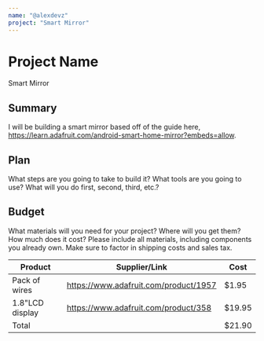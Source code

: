 ```yaml
---
name: "@alexdevz"
project: "Smart Mirror"
---
```


# Project Name
Smart Mirror

## Summary

I will be building a smart mirror based off of the guide here, https://learn.adafruit.com/android-smart-home-mirror?embeds=allow.

## Plan

What steps are you going to take to build it? What tools are you going to use? What will you do first, second, third, etc.?

## Budget

What materials will you need for your project? Where will you get them? How much does it cost? Please include all materials, including components you already own. Make sure to factor in shipping costs and sales tax.

| Product         | Supplier/Link                         | Cost   |
| --------------- | ------------------------------------- | ------ |
| Pack of wires   | https://www.adafruit.com/product/1957 | $1.95  |
| 1.8"LCD display | https://www.adafruit.com/product/358  | $19.95 |
| Total           |                                       | $21.90 |
